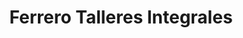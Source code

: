 ---
title: "Ferrero Talleres Integrales"
url: /ciudad-autonoma-de-buenos-aires/ferrero-talleres-integrales/
shop: Autowerkstatt
---